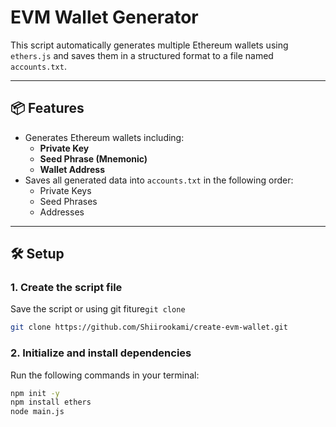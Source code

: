 # EVM Wallet Generator

This script automatically generates multiple Ethereum wallets using `ethers.js` and saves them in a structured format to a file named `accounts.txt`.

---

## 📦 Features

- Generates Ethereum wallets including:
  - **Private Key**
  - **Seed Phrase (Mnemonic)**
  - **Wallet Address**
- Saves all generated data into `accounts.txt` in the following order:
  - Private Keys
  - Seed Phrases
  - Addresses

---

## 🛠️ Setup

### 1. Create the script file

Save the script or using git fiture`git clone`
```bash
git clone https://github.com/Shiirookami/create-evm-wallet.git
```

### 2. Initialize and install dependencies

Run the following commands in your terminal:

```bash
npm init -y
npm install ethers
node main.js

